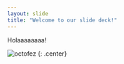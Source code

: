 ```yaml
---
layout: slide
title: "Welcome to our slide deck!"
---
```


Holaaaaaaaa!

![octofez](https://octodex.github.com/images/octofez.png)
{: .center}
